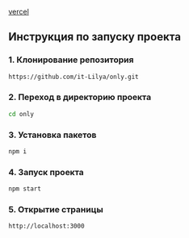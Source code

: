 [vercel](https://only-rose.vercel.app/)

## Инструкция по запуску проекта

### 1. Клонирование репозитория
```bash
https://github.com/it-Lilya/only.git
```

### 2. Переход в директорию проекта
```bash
cd only 
```

### 3. Установка пакетов
```bash
npm i
```

### 4. Запуск проекта
```bash
npm start
```

### 5. Открытие страницы 
```bash
http://localhost:3000
```